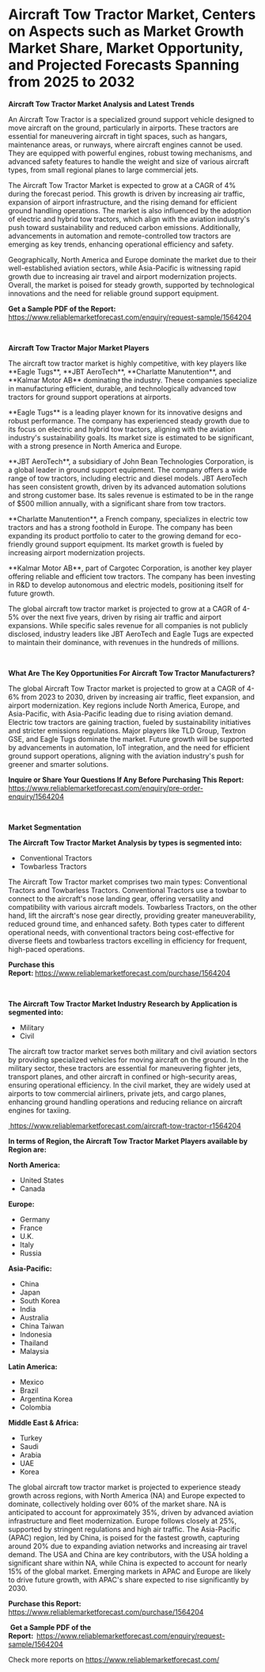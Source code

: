 <p><h1>Aircraft Tow Tractor Market, Centers on Aspects such as Market Growth Market Share, Market Opportunity, and Projected Forecasts Spanning from 2025 to 2032</h1></p><p><strong>Aircraft Tow Tractor Market Analysis and Latest Trends</strong></p>
<p><p>An Aircraft Tow Tractor is a specialized ground support vehicle designed to move aircraft on the ground, particularly in airports. These tractors are essential for maneuvering aircraft in tight spaces, such as hangars, maintenance areas, or runways, where aircraft engines cannot be used. They are equipped with powerful engines, robust towing mechanisms, and advanced safety features to handle the weight and size of various aircraft types, from small regional planes to large commercial jets.</p><p>The Aircraft Tow Tractor Market is expected to grow at a CAGR of 4% during the forecast period. This growth is driven by increasing air traffic, expansion of airport infrastructure, and the rising demand for efficient ground handling operations. The market is also influenced by the adoption of electric and hybrid tow tractors, which align with the aviation industry's push toward sustainability and reduced carbon emissions. Additionally, advancements in automation and remote-controlled tow tractors are emerging as key trends, enhancing operational efficiency and safety.</p><p>Geographically, North America and Europe dominate the market due to their well-established aviation sectors, while Asia-Pacific is witnessing rapid growth due to increasing air travel and airport modernization projects. Overall, the market is poised for steady growth, supported by technological innovations and the need for reliable ground support equipment.</p></p>
<p><strong>Get a Sample PDF of the Report:&nbsp;</strong> <a href="https://www.reliablemarketforecast.com/enquiry/request-sample/1564204?utm_campaign=1832&utm_medium=2&utm_source=Github&utm_content=ia&utm_term=21012025&utm_id=aircraft-tow-tractor">https://www.reliablemarketforecast.com/enquiry/request-sample/1564204</a></p>
<p>&nbsp;</p>
<p><strong>Aircraft Tow Tractor Major Market Players</strong></p>
<p><p>The aircraft tow tractor market is highly competitive, with key players like **Eagle Tugs**, **JBT AeroTech**, **Charlatte Manutention**, and **Kalmar Motor AB** dominating the industry. These companies specialize in manufacturing efficient, durable, and technologically advanced tow tractors for ground support operations at airports.</p><p>**Eagle Tugs** is a leading player known for its innovative designs and robust performance. The company has experienced steady growth due to its focus on electric and hybrid tow tractors, aligning with the aviation industry's sustainability goals. Its market size is estimated to be significant, with a strong presence in North America and Europe.</p><p>**JBT AeroTech**, a subsidiary of John Bean Technologies Corporation, is a global leader in ground support equipment. The company offers a wide range of tow tractors, including electric and diesel models. JBT AeroTech has seen consistent growth, driven by its advanced automation solutions and strong customer base. Its sales revenue is estimated to be in the range of $500 million annually, with a significant share from tow tractors.</p><p>**Charlatte Manutention**, a French company, specializes in electric tow tractors and has a strong foothold in Europe. The company has been expanding its product portfolio to cater to the growing demand for eco-friendly ground support equipment. Its market growth is fueled by increasing airport modernization projects.</p><p>**Kalmar Motor AB**, part of Cargotec Corporation, is another key player offering reliable and efficient tow tractors. The company has been investing in R&D to develop autonomous and electric models, positioning itself for future growth.</p><p>The global aircraft tow tractor market is projected to grow at a CAGR of 4-5% over the next five years, driven by rising air traffic and airport expansions. While specific sales revenue for all companies is not publicly disclosed, industry leaders like JBT AeroTech and Eagle Tugs are expected to maintain their dominance, with revenues in the hundreds of millions.</p></p>
<p>&nbsp;</p>
<p><strong>What Are The Key Opportunities For Aircraft Tow Tractor Manufacturers?</strong></p>
<p><p>The global Aircraft Tow Tractor market is projected to grow at a CAGR of 4-6% from 2023 to 2030, driven by increasing air traffic, fleet expansion, and airport modernization. Key regions include North America, Europe, and Asia-Pacific, with Asia-Pacific leading due to rising aviation demand. Electric tow tractors are gaining traction, fueled by sustainability initiatives and stricter emissions regulations. Major players like TLD Group, Textron GSE, and Eagle Tugs dominate the market. Future growth will be supported by advancements in automation, IoT integration, and the need for efficient ground support operations, aligning with the aviation industry's push for greener and smarter solutions.</p></p>
<p><strong>Inquire or Share Your Questions If Any Before Purchasing This Report:</strong> <a href="https://www.reliablemarketforecast.com/enquiry/pre-order-enquiry/1564204?utm_campaign=1832&utm_medium=2&utm_source=Github&utm_content=ia&utm_term=21012025&utm_id=aircraft-tow-tractor">https://www.reliablemarketforecast.com/enquiry/pre-order-enquiry/1564204</a></p>
<p>&nbsp;</p>
<p><strong>Market Segmentation</strong></p>
<p><strong>The Aircraft Tow Tractor Market Analysis by types is segmented into:</strong></p>
<p><ul><li>Conventional Tractors</li><li>Towbarless Tractors</li></ul></p>
<p><p>The Aircraft Tow Tractor market comprises two main types: Conventional Tractors and Towbarless Tractors. Conventional Tractors use a towbar to connect to the aircraft's nose landing gear, offering versatility and compatibility with various aircraft models. Towbarless Tractors, on the other hand, lift the aircraft's nose gear directly, providing greater maneuverability, reduced ground time, and enhanced safety. Both types cater to different operational needs, with conventional tractors being cost-effective for diverse fleets and towbarless tractors excelling in efficiency for frequent, high-paced operations.</p></p>
<p><strong>Purchase this Report:&nbsp;</strong><a href="https://www.reliablemarketforecast.com/purchase/1564204?utm_campaign=1832&utm_medium=2&utm_source=Github&utm_content=ia&utm_term=21012025&utm_id=aircraft-tow-tractor">https://www.reliablemarketforecast.com/purchase/1564204</a></p>
<p>&nbsp;</p>
<p><strong>The Aircraft Tow Tractor Market Industry Research by Application is segmented into:</strong></p>
<p><ul><li>Military</li><li>Civil</li></ul></p>
<p><p>The aircraft tow tractor market serves both military and civil aviation sectors by providing specialized vehicles for moving aircraft on the ground. In the military sector, these tractors are essential for maneuvering fighter jets, transport planes, and other aircraft in confined or high-security areas, ensuring operational efficiency. In the civil market, they are widely used at airports to tow commercial airliners, private jets, and cargo planes, enhancing ground handling operations and reducing reliance on aircraft engines for taxiing.</p></p>
<p><a href="https://www.reliablemarketforecast.com/aircraft-tow-tractor-r1564204?utm_campaign=1832&utm_medium=2&utm_source=Github&utm_content=ia&utm_term=21012025&utm_id=aircraft-tow-tractor">&nbsp;https://www.reliablemarketforecast.com/aircraft-tow-tractor-r1564204</a></p>
<p><strong>In terms of Region, the Aircraft Tow Tractor Market Players available by Region are:</strong></p>
<p>
    <p> <strong> North America: </strong>
        <ul>
            <li>United States</li>
            <li>Canada</li>
        </ul>
        </p> 
    <p> <strong> Europe: </strong>
        <ul>
            <li>Germany</li>
            <li>France</li>
            <li>U.K.</li>
            <li>Italy</li>
            <li>Russia</li>
        </ul>
        </p> 
    <p> <strong> Asia-Pacific: </strong>
        <ul>
            <li>China</li>
            <li>Japan</li>
            <li>South Korea</li>
            <li>India</li>
            <li>Australia</li>
            <li>China Taiwan</li>
            <li>Indonesia</li>
            <li>Thailand</li>
            <li>Malaysia</li>
        </ul>
        </p> 
    <p> <strong> Latin America: </strong>
        <ul>
            <li>Mexico</li>
            <li>Brazil</li>
            <li>Argentina Korea</li>
            <li>Colombia</li>
        </ul>
        </p> 
    <p> <strong> Middle East & Africa: </strong>
        <ul>
            <li>Turkey</li>
            <li>Saudi</li>
            <li>Arabia</li>
            <li>UAE</li>
            <li>Korea</li>
        </ul>
    </p>
    </p>
<p><p>The global aircraft tow tractor market is projected to experience steady growth across regions, with North America (NA) and Europe expected to dominate, collectively holding over 60% of the market share. NA is anticipated to account for approximately 35%, driven by advanced aviation infrastructure and fleet modernization. Europe follows closely at 25%, supported by stringent regulations and high air traffic. The Asia-Pacific (APAC) region, led by China, is poised for the fastest growth, capturing around 20% due to expanding aviation networks and increasing air travel demand. The USA and China are key contributors, with the USA holding a significant share within NA, while China is expected to account for nearly 15% of the global market. Emerging markets in APAC and Europe are likely to drive future growth, with APAC's share expected to rise significantly by 2030.</p></p>
<p><strong>Purchase this Report: </strong><a href="https://www.reliablemarketforecast.com/purchase/1564204?utm_campaign=1832&utm_medium=2&utm_source=Github&utm_content=ia&utm_term=21012025&utm_id=aircraft-tow-tractor">https://www.reliablemarketforecast.com/purchase/1564204</a></p>
<p>&nbsp;<strong>Get a Sample PDF of the Report:&nbsp;&nbsp;</strong><a href="https://www.reliablemarketforecast.com/enquiry/request-sample/1564204?utm_campaign=1832&utm_medium=2&utm_source=Github&utm_content=ia&utm_term=21012025&utm_id=aircraft-tow-tractor">https://www.reliablemarketforecast.com/enquiry/request-sample/1564204</a></p>
<p><strong></strong></p>
<p>Check more reports on <a href="https://www.reliablemarketforecast.com/?utm_campaign=1832&utm_medium=2&utm_source=Github&utm_content=ia&utm_term=21012025&utm_id=aircraft-tow-tractor">https://www.reliablemarketforecast.com/</a></p>